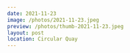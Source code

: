 ```yaml
---
date: 2021-11-23
image: /photos/2021-11-23.jpeg
preview: /photos/thumb-2021-11-23.jpeg
layout: post
location: Circular Quay
---
```




